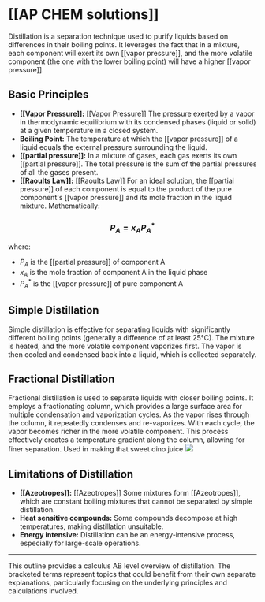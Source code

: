 # [[AP CHEM solutions]]
Distillation is a separation technique used to purify liquids based on differences in their boiling points.  It leverages the fact that in a mixture, each component will exert its own [[vapor pressure]], and the more volatile component (the one with the lower boiling point) will have a higher [[vapor pressure]].

## Basic Principles

* **[[Vapor Pressure]]:** [[Vapor Pressure]]  The pressure exerted by a vapor in thermodynamic equilibrium with its condensed phases (liquid or solid) at a given temperature in a closed system.
* **Boiling Point:** The temperature at which the [[vapor pressure]] of a liquid equals the external pressure surrounding the liquid.
* **[[partial pressure]]:**  In a mixture of gases, each gas exerts its own [[partial pressure]].  The total pressure is the sum of the partial pressures of all the gases present.  
* **[[Raoults Law]]:**  [[Raoults Law]] For an ideal solution, the [[partial pressure]] of each component is equal to the product of the pure component's [[vapor pressure]] and its mole fraction in the liquid mixture.  Mathematically:

### $$P_A = x_A P_A^*$$

where:

* $P_A$ is the [[partial pressure]] of component A
* $x_A$ is the mole fraction of component A in the liquid phase
* $P_A^*$ is the [[vapor pressure]] of pure component A

## Simple Distillation

Simple distillation is effective for separating liquids with significantly different boiling points (generally a difference of at least 25°C).  The mixture is heated, and the more volatile component vaporizes first.  The vapor is then cooled and condensed back into a liquid, which is collected separately.

## Fractional Distillation

Fractional distillation is used to separate liquids with closer boiling points.  It employs a fractionating column, which provides a large surface area for multiple condensation and vaporization cycles. As the vapor rises through the column, it repeatedly condenses and re-vaporizes.  With each cycle, the vapor becomes richer in the more volatile component.  This process effectively creates a temperature gradient along the column, allowing for finer separation. 
Used in making that sweet dino juice
![](https://www.chemicals.co.uk/wp-content/uploads/2021/11/Fractional-Distillation-1-1.png)
## Limitations of Distillation

* **[[Azeotropes]]:** [[Azeotropes]] Some mixtures form [[Azeotropes]], which are constant boiling mixtures that cannot be separated by simple distillation.
* **Heat sensitive compounds:**  Some compounds decompose at high temperatures, making distillation unsuitable.
* **Energy intensive:** Distillation can be an energy-intensive process, especially for large-scale operations.


---


This outline provides a calculus AB level overview of distillation.  The bracketed terms represent topics that could benefit from their own separate explanations, particularly focusing on the underlying principles and calculations involved.
